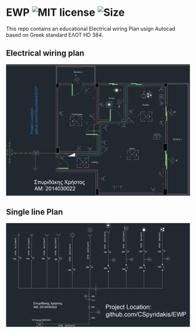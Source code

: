 # EWP ![MIT license](https://img.shields.io/github/license/CSpyridakis/EWP.svg?style=plastic) ![Size](https://img.shields.io/github/repo-size/CSpyridakis/EWP.svg?style=plastic)

This repo contains an educational Electrical wiring Plan usign Autocad based on Greek standard ΕΛΟΤ HD 384.

## Electrical wiring plan
![Electrical Plan](https://github.com/CSpyridakis/EWP/blob/master/doc/electrical_plan.png)

## Single line Plan
![Single Plan](https://github.com/CSpyridakis/EWP/blob/master/doc/single_plan.png)
